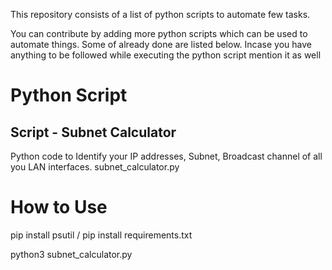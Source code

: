 This repository consists of a list of python scripts to automate few tasks.

You can contribute by adding more python scripts which can be used to automate things. Some of already done are listed below.
Incase you have anything to be followed while executing the python script mention it as well


# Python Script

## Script  - Subnet Calculator

Python code to Identify your IP addresses, Subnet, Broadcast channel of all you LAN interfaces.
subnet_calculator.py

# How to Use
pip install psutil / pip install requirements.txt

python3 subnet_calculator.py


<!-- Updated README links and corrected typos -->
<!-- Updated README links and corrected typos -->